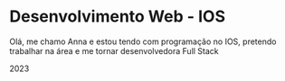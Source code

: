 # Desenvolvimento Web - IOS
<p>Olá, me chamo Anna e estou tendo com programação no IOS, pretendo trabalhar na área e me tornar desenvolvedora Full Stack</p>
<p>2023</p>